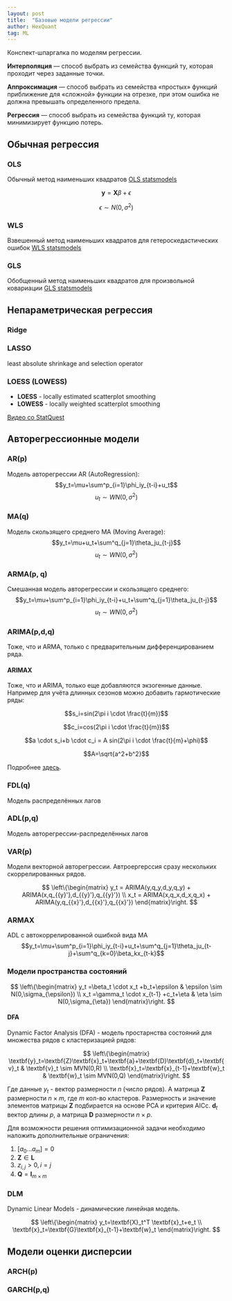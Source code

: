 ```yaml
---
layout: post
title:  "Базовые модели регрессии"
author: HexQuant
tag: ML
---
```

Конспект-шпаргалка по моделям регрессии.

**Интерполяция** — способ выбрать из семейства функций ту, которая проходит через заданные точки.

**Аппроксимация** — способ выбрать из семейства «простых» функций приближение для «сложной» функции на отрезке, при этом ошибка не должна превышать определенного предела.

**Регрессия** — способ выбрать из семейства функций ту, которая минимизирует функцию потерь.

## Обычная регрессия
### OLS
Обычный метод наименьших квадратов
[OLS statsmodels](https://www.statsmodels.org/devel/examples/notebooks/generated/ols.html)

$$\textbf{y} = \textbf{X}\beta+\epsilon$$

$$\epsilon \sim N(0,\sigma^2)$$

### WLS
Взвешенный метод наименьших квадратов для гетероскедастических ошибок
[WLS statsmodels](https://www.statsmodels.org/devel/examples/notebooks/generated/wls.html)

### GLS
Обобщенный метод наименьших квадратов для произвольной ковариации
[GLS statsmodels](https://www.statsmodels.org/devel/examples/notebooks/generated/gls.html)

## Непараметрическая регрессия
### Ridge
### LASSO
least absolute shrinkage and selection operator
### LOESS (LOWESS)
* **LOESS** - locally estimated scatterplot smoothing
* **LOWESS** - locally weighted scatterplot smoothing

[Видео со StatQuest](https://www.youtube.com/watch?v=Vf7oJ6z2LCc)

## Авторегрессионные модели
### AR(p)
Модель авторегрессии AR (AutoRegression):
$$y_t=\mu+\sum^p_{i=1}\phi_iy_{t-i}+u_t$$
$$u_t\sim WN(0,\sigma^2)$$
### MA(q)
Модель скользящего среднего MA (Moving Average):
$$y_t=\mu+u_t+\sum^q_{j=1}\theta_ju_{t-j}$$
$$u_t\sim WN(0,\sigma^2)$$

### ARMA(p, q)
Смешанная модель авторегрессии и скользящего среднего:
$$y_t=\mu+\sum^p_{i=1}\phi_iy_{t-i}+u_t+\sum^q_{j=1}\theta_ju_{t-j}$$
$$u_t\sim WN(0,\sigma^2)$$

### ARIMA(p,d,q)
Тоже, что и ARMA, только с предварительным дифференцированием ряда.
#### ARIMAX
Тоже, что и ARIMA, только еще добавляются экзогенные данные.
Например для учёта длинных сезонов можно добавить гармотические ряды:

$$s_i=sin(2\pi i \cdot \frac{t}{m})$$

$$c_i=cos(2\pi i \cdot \frac{t}{m})$$

$$a \cdot s_i+b \cdot c_i = A sin(2\pi i \cdot \frac{t}{m}+\phi)$$

$$A=\sqrt{a^2+b^2}$$

Подробнее [здесь](https://stats.stackexchange.com/a/60504).

### FDL(q)
Модель распределённых лагов

### ADL(p,q)
Модель авторегрессии-распределённых лагов

### VAR(p)
Модели векторной авторегрессии. Автроергерссия сразу нескольких скоррелированных рядов.

$$
\left\{\begin{matrix}
y_t = ARIMA(y,q_y,d_y,q_y) + ARIMA(x,q_{{y}'},d_{{y}'},q_{{y}'})
\\
x_t = ARIMA(x,q_x,d_x,q_x) + ARIMA(y,q_{{x}'},d_{{x}'},q_{{x}'})
\end{matrix}\right.
$$
### ARMAX
ADL с автокоррелированной ошибкой вида MA
$$y_t=\mu+\sum^p_{i=1}\phi_iy_{t-i}+u_t+\sum^q_{j=1}\theta_ju_{t-j}+\sum^q_{k=0}\beta_kx_{t-k}$$

### Модели пространства состояний
$$
\left\{\begin{matrix}
y_t =\beta_t \cdot x_t +b_t+\epsilon & \epsilon \sim N(0,\sigma_{\epsilon})
\\
x_t =\gamma_t \cdot x_{t-1} +c_t+\eta & \eta \sim N(0,\sigma_{\eta})
\end{matrix}\right.
$$
#### DFA
Dynamic Factor Analysis (DFA) - модель простарнства состояний для множества рядов с кластеризацией рядов:

$$
\left\{\begin{matrix}
\textbf{y}_t=\textbf{Z}\textbf{x}_t+\textbf{a}+\textbf{D}\textbf{d}_t+\textbf{v}_t & \textbf{v}_t \sim MVN(0,R)
\\
\textbf{x}_t=\textbf{x}_{t-1}+\textbf{w}_t & \textbf{w}_t \sim MVN(0,Q)
\end{matrix}\right.
$$

Где данные $y_t$ - вектор размерности $n$ (число рядов). А матрица $\textbf{Z}$ размерности $n\times m$, где $m$ кол-во кластеров. Размерность и значение элементов матрицы $\textbf{Z}$ подбирается на основе PCA и критерия AICc.
$\textbf{d}_t$ вектор длины $p$, а матрица $\textbf{D}$ размерности $n\times p$.

Для возможности решения оптимизационной задачи необходимо наложить дополнительные ограничения:
1. $[a_0...a_m]=0$
2. $\textbf{Z} \in \textbf{L}$
3. $z_{i,j}>0, i=j$
4. $\textbf{Q}=\textbf{I}_{m \times m}$

### DLM
Dynamic Linear Models - динамические линейная модель.

$$
\left\{\begin{matrix}
y_t=\textbf{X}_t^T \textbf{x}_t+e_t
\\
\textbf{x}_t=\textbf{G}\textbf{x}_{t-1}+\textbf{w}_t
\end{matrix}\right.
$$

## Модели оценки дисперсии
### ARCH(p)
### GARCH(p,q)



